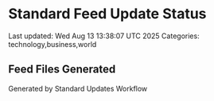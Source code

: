 # Standard Feed Update Status
Last updated: Wed Aug 13 13:38:07 UTC 2025
Categories: technology,business,world

## Feed Files Generated

Generated by Standard Updates Workflow
